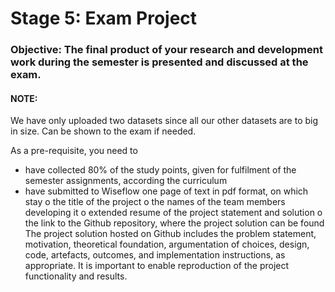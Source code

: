 # Stage 5: Exam Project  

### Objective: The final product of your research and development work during the semester is presented and discussed at the exam.  

#### NOTE:  
We have only uploaded two datasets since all our other datasets are to big in size. Can be shown to the exam if needed.  


As a pre-requisite, you need to 
- have collected 80% of the study points, given for fulfilment of the semester assignments, 
according the curriculum
- have submitted to Wiseflow one page of text in pdf format, on which stay
o the title of the project
o the names of the team members developing it
o extended resume of the project statement and solution
o the link to the Github repository, where the project solution can be found
The project solution hosted on Github includes the problem statement, motivation, theoretical 
foundation, argumentation of choices, design, code, artefacts, outcomes, and implementation 
instructions, as appropriate.
It is important to enable reproduction of the project functionality and results.